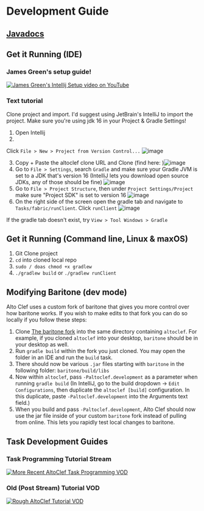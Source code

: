 # Development Guide

## [Javadocs](https://gaucho-matrero.github.io/altoclef/)

## Get it Running (IDE)

### James Green's setup guide!

[![James Green's Intellij Setup video on YouTube](https://img.youtube.com/vi/zZ1upxZ43Sg/0.jpg)](https://www.youtube.com/watch?v=zZ1upxZ43Sg)

### Text tutorial

Clone project and import. I'd suggest using JetBrain's IntelliJ to import the project. Make sure you're using jdk 16 in
your Project & Gradle Settings!

1) Open Intellij
2)

Click `File > New > Project from Version Control...` ![image](https://user-images.githubusercontent.com/13367955/146222866-42fa307b-016e-40a6-98bc-6e2428cde2dc.png)

3) Copy + Paste the altoclef clone URL and Clone (find
   here: )![image](https://user-images.githubusercontent.com/13367955/146223264-0cc436c0-4c08-4adc-b948-0ca3da4fbd6f.png)
4) Go to `File > Settings`, search `Gradle` and make sure your Gradle JVM is set to a JDK that's version 16 (IntelliJ
   lets you download open source JDKs, any of those should be
   fine) ![image](https://user-images.githubusercontent.com/13367955/146223463-2cfe8671-5504-430f-93d4-bb5312b2b540.png)
5) Go to `File > Project Structure`, then under `Project Settings/Project` make sure "Project SDK" is set to version
   16 ![image](https://user-images.githubusercontent.com/13367955/146223634-dc4d9eb3-293a-4e70-b5fa-29f44145e02c.png)
7) On the right side of the screen open the gradle tab and navigate to `Tasks/fabric/runClient`.
   Click `runClient` ![image](https://user-images.githubusercontent.com/13367955/146223786-243c63e9-790f-48d7-b627-4e9191a84f22.png)

If the gradle tab doesn't exist, try `View > Tool Windows > Gradle`

## Get it Running (Command line, Linux & maxOS)

1) Git Clone project
2) `cd` into cloned local repo
3) `sudo / doas chmod +x gradlew`
4) `./gradlew build` or `./gradlew runClient`

## Modifying Baritone (dev mode)

Alto Clef uses a custom fork of baritone that gives you more control over how baritone works.
If you wish to make edits to that fork you can do so locally if you follow these steps:

1) Clone [The baritone fork](https://github.com/gaucho-matrero/baritone) into the same directory containing `altoclef`.
   For example, if you cloned `altoclef` into your desktop, `baritone` should be in your desktop as well.
2) Run `gradle build` within the fork you just cloned. You may open the folder in an IDE and run the `build` task.
3) There should now be various `.jar` files starting with `baritone` in the following folder: `baritone/build/libs`
4) Now within `altoclef`, pass `-Paltoclef.development` as a parameter when running `gradle build`
   (In IntelliJ, go to the build dropdown -> `Edit Configurations`, then duplicate the `altoclef [build]` configuration.
   In this duplicate, paste `-Paltoclef.development` into the Arguments text field.)
5) When you build and pass `-Paltoclef.development`, Alto Clef should now use the jar file inside
   of your custom `baritone` fork instead of pulling from online. This lets you rapidly test local changes to baritone.

## Task Development Guides

### Task Programming Tutorial Stream

[![More Recent AltoClef Task Programming VOD](https://img.youtube.com/vi/uROEqwyzn3o/0.jpg)](https://www.youtube.com/watch?v=uROEqwyzn3o)

### Old (Post Stream) Tutorial VOD

[![Rough AltoClef Tutorial VOD](https://img.youtube.com/vi/giBjHDZ7HvY/0.jpg)](https://www.youtube.com/watch?v=giBjHDZ7HvY)


